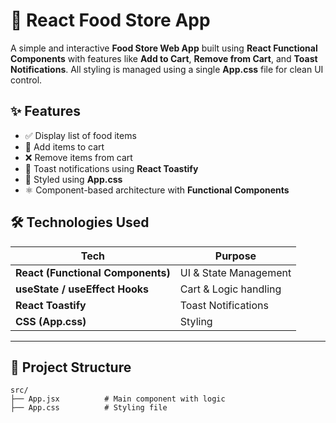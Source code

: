 # 🍕 React Food Store App

A simple and interactive **Food Store Web App** built using **React Functional Components** with features like **Add to Cart**, **Remove from Cart**, and **Toast Notifications**. All styling is managed using a single **App.css** file for clean UI control.



## ✨ Features

- ✅ Display list of food items
- 🛒 Add items to cart
- ❌ Remove items from cart
- 🔔 Toast notifications using **React Toastify**
- 🎨 Styled using **App.css**
- ⚛️ Component-based architecture with **Functional Components**



## 🛠️ Technologies Used

| Tech | Purpose |
|------|---------|
| **React (Functional Components)** | UI & State Management |
| **useState / useEffect Hooks** | Cart & Logic handling |
| **React Toastify** | Toast Notifications |
| **CSS (App.css)** | Styling |

---

## 📂 Project Structure

```plaintext
src/
├── App.jsx          # Main component with logic
├── App.css          # Styling file
